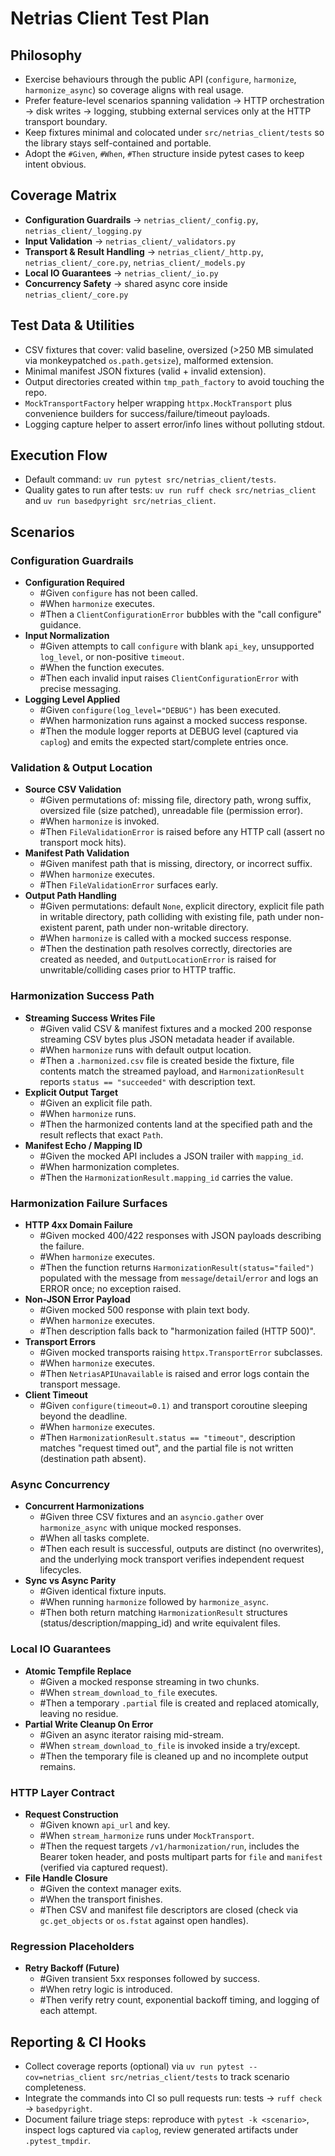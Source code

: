 # Netrias Client Test Plan

## Philosophy
- Exercise behaviours through the public API (`configure`, `harmonize`, `harmonize_async`) so coverage aligns with real usage.
- Prefer feature-level scenarios spanning validation → HTTP orchestration → disk writes → logging, stubbing external services only at the HTTP transport boundary.
- Keep fixtures minimal and colocated under `src/netrias_client/tests` so the library stays self-contained and portable.
- Adopt the `#Given`, `#When`, `#Then` structure inside pytest cases to keep intent obvious.

## Coverage Matrix
- **Configuration Guardrails** → `netrias_client/_config.py`, `netrias_client/_logging.py`
- **Input Validation** → `netrias_client/_validators.py`
- **Transport & Result Handling** → `netrias_client/_http.py`, `netrias_client/_core.py`, `netrias_client/_models.py`
- **Local IO Guarantees** → `netrias_client/_io.py`
- **Concurrency Safety** → shared async core inside `netrias_client/_core.py`

## Test Data & Utilities
- CSV fixtures that cover: valid baseline, oversized (>250 MB simulated via monkeypatched `os.path.getsize`), malformed extension.
- Minimal manifest JSON fixtures (valid + invalid extension).
- Output directories created within `tmp_path_factory` to avoid touching the repo.
- `MockTransportFactory` helper wrapping `httpx.MockTransport` plus convenience builders for success/failure/timeout payloads.
- Logging capture helper to assert error/info lines without polluting stdout.

## Execution Flow
- Default command: `uv run pytest src/netrias_client/tests`.
- Quality gates to run after tests: `uv run ruff check src/netrias_client` and `uv run basedpyright src/netrias_client`.

## Scenarios

### Configuration Guardrails
- **Configuration Required**
  - #Given `configure` has not been called.
  - #When `harmonize` executes.
  - #Then a `ClientConfigurationError` bubbles with the "call configure" guidance.
- **Input Normalization**
  - #Given attempts to call `configure` with blank `api_key`, unsupported `log_level`, or non-positive `timeout`.
  - #When the function executes.
  - #Then each invalid input raises `ClientConfigurationError` with precise messaging.
- **Logging Level Applied**
  - #Given `configure(log_level="DEBUG")` has been executed.
  - #When harmonization runs against a mocked success response.
  - #Then the module logger reports at DEBUG level (captured via `caplog`) and emits the expected start/complete entries once.

### Validation & Output Location
- **Source CSV Validation**
  - #Given permutations of: missing file, directory path, wrong suffix, oversized file (size patched), unreadable file (permission error).
  - #When `harmonize` is invoked.
  - #Then `FileValidationError` is raised before any HTTP call (assert no transport mock hits).
- **Manifest Path Validation**
  - #Given manifest path that is missing, directory, or incorrect suffix.
  - #When `harmonize` executes.
  - #Then `FileValidationError` surfaces early.
- **Output Path Handling**
  - #Given permutations: default `None`, explicit directory, explicit file path in writable directory, path colliding with existing file, path under non-existent parent, path under non-writable directory.
  - #When `harmonize` is called with a mocked success response.
  - #Then the destination path resolves correctly, directories are created as needed, and `OutputLocationError` is raised for unwritable/colliding cases prior to HTTP traffic.

### Harmonization Success Path
- **Streaming Success Writes File**
  - #Given valid CSV & manifest fixtures and a mocked 200 response streaming CSV bytes plus JSON metadata header if available.
  - #When `harmonize` runs with default output location.
  - #Then a `.harmonized.csv` file is created beside the fixture, file contents match the streamed payload, and `HarmonizationResult` reports `status == "succeeded"` with description text.
- **Explicit Output Target**
  - #Given an explicit file path.
  - #When `harmonize` runs.
  - #Then the harmonized contents land at the specified path and the result reflects that exact `Path`.
- **Manifest Echo / Mapping ID**
  - #Given the mocked API includes a JSON trailer with `mapping_id`.
  - #When harmonization completes.
  - #Then the `HarmonizationResult.mapping_id` carries the value.

### Harmonization Failure Surfaces
- **HTTP 4xx Domain Failure**
  - #Given mocked 400/422 responses with JSON payloads describing the failure.
  - #When `harmonize` executes.
  - #Then the function returns `HarmonizationResult(status="failed")` populated with the message from `message`/`detail`/`error` and logs an ERROR once; no exception raised.
- **Non-JSON Error Payload**
  - #Given mocked 500 response with plain text body.
  - #When `harmonize` executes.
  - #Then description falls back to "harmonization failed (HTTP 500)".
- **Transport Errors**
  - #Given mocked transports raising `httpx.TransportError` subclasses.
  - #When `harmonize` executes.
  - #Then `NetriasAPIUnavailable` is raised and error logs contain the transport message.
- **Client Timeout**
  - #Given `configure(timeout=0.1)` and transport coroutine sleeping beyond the deadline.
  - #When `harmonize` executes.
  - #Then `HarmonizationResult.status == "timeout"`, description matches "request timed out", and the partial file is not written (destination path absent).

### Async Concurrency
- **Concurrent Harmonizations**
  - #Given three CSV fixtures and an `asyncio.gather` over `harmonize_async` with unique mocked responses.
  - #When all tasks complete.
  - #Then each result is successful, outputs are distinct (no overwrites), and the underlying mock transport verifies independent request lifecycles.
- **Sync vs Async Parity**
  - #Given identical fixture inputs.
  - #When running `harmonize` followed by `harmonize_async`.
  - #Then both return matching `HarmonizationResult` structures (status/description/mapping_id) and write equivalent files.

### Local IO Guarantees
- **Atomic Tempfile Replace**
  - #Given a mocked response streaming in two chunks.
  - #When `stream_download_to_file` executes.
  - #Then a temporary `.partial` file is created and replaced atomically, leaving no residue.
- **Partial Write Cleanup On Error**
  - #Given an async iterator raising mid-stream.
  - #When `stream_download_to_file` is invoked inside a try/except.
  - #Then the temporary file is cleaned up and no incomplete output remains.

### HTTP Layer Contract
- **Request Construction**
  - #Given known `api_url` and key.
  - #When `stream_harmonize` runs under `MockTransport`.
  - #Then the request targets `/v1/harmonization/run`, includes the Bearer token header, and posts multipart parts for `file` and `manifest` (verified via captured request).
- **File Handle Closure**
  - #Given the context manager exits.
  - #When the transport finishes.
  - #Then CSV and manifest file descriptors are closed (check via `gc.get_objects` or `os.fstat` against open handles).

### Regression Placeholders
- **Retry Backoff (Future)**
  - #Given transient 5xx responses followed by success.
  - #When retry logic is introduced.
  - #Then verify retry count, exponential backoff timing, and logging of each attempt.

## Reporting & CI Hooks
- Collect coverage reports (optional) via `uv run pytest --cov=netrias_client src/netrias_client/tests` to track scenario completeness.
- Integrate the commands into CI so pull requests run: tests → `ruff check` → `basedpyright`.
- Document failure triage steps: reproduce with `pytest -k <scenario>`, inspect logs captured via `caplog`, review generated artifacts under `.pytest_tmpdir`.
